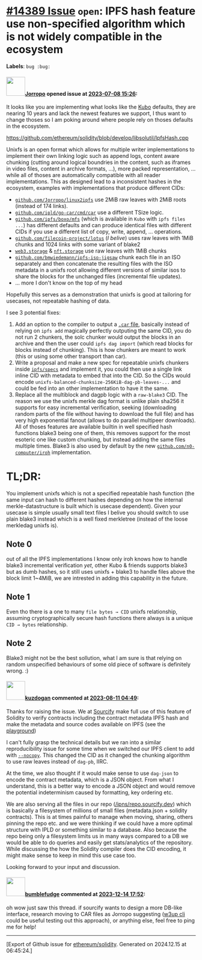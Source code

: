 # [\#14389 Issue](https://github.com/ethereum/solidity/issues/14389) `open`: IPFS hash feature use non-specified algorithm which is not widely compatible in the ecosystem
**Labels**: `bug :bug:`


#### <img src="https://avatars.githubusercontent.com/u/24391983?u=c6a3d785eb645ac9623c6d5766209d7583762fc9&v=4" width="50">[Jorropo](https://github.com/Jorropo) opened issue at [2023-07-08 15:26](https://github.com/ethereum/solidity/issues/14389):

It looks like you are implementing what looks like the [Kubo](https://github.com/ipfs/kubo/) defaults, they are nearing 10 years and lack the newest features we support, I thus want to change thoses so I am poking around where people rely on thoses defaults in the ecosystem.

https://github.com/ethereum/solidity/blob/develop/libsolutil/IpfsHash.cpp

Unixfs is an open format which allows for multiple writer implementations to implement their own linking logic such as append logs, content aware chunking (cutting around logical boundries in the content, such as iframes in video files, content in archive formats, ...), more packed representation, ... while all of thoses are automatically compatible with all reader implementations.
This as designed lead to a inconsistent hashes in the ecosystem, examples with implementations that produce different CIDs:
- [`github.com/Jorropo/linux2ipfs`](https://github.com/Jorropo/linux2ipfs) use 2MiB raw leaves with 2MiB roots (instead of 174 links).
- [`github.com/ipld/go-car/cmd/car`](https://github.com/ipld/go-car/tree/master/cmd/car) use a different TSize logic.
- [`github.com/ipfs/boxo/mfs`](https://github.com/ipfs/boxo/tree/main/mfs) (which is available in `Kubo` with `ipfs files ...`) has different defaults and can produce identical files with different CIDs if you use a different list of copy, write, append, ... operations.
- [`github.com/filecoin-project/lotus`](https://github.com/filecoin-project/lotus) (*I belive*) uses raw leaves with 1MiB chunks and 1024 links with some variant of blake2
- [`web3.storage`](https://web3.storage/) & [`nft.storage`](https://nft.storage/) use raw leaves with 1MiB chunks
- [`github.com/bmwiedemann/ipfs-iso-jigsaw`](https://github.com/bmwiedemann/ipfs-iso-jigsaw) chunk each file in an ISO separately and then concatenate the resulting files with the ISO metadata in a unixfs root allowing different versions of similar isos to share the blocks for the unchanged files (incremental file updates).
- ... more I don't know on the top of my head

Hopefully this serves as a demonstration that unixfs is good at tailoring for usecases, not repeatable hashing of data.

I see 3 potential fixes:
1. Add an option to the compiler to output a [`.car` file](https://ipld.io/specs/transport/car/), basically instead of relying on `ipfs add` magically perfectly outputing the same CID, you do not run 2 chunkers, the solc chunker would output the blocks in an archive and then the user could `ipfs dag import` (which read blocks for blocks instead of chunking). This is how chunkers are meant to work (this or using some other transport than car).
2. Write a proposal and make a new spec for repeatable unixfs chunkers inside [`ipfs/specs`](https://github.com/ipfs/specs) and implement it, you could then use a single link inline CID with metadata to embed that into the CID. So the CIDs would encode `unixfs-balanced-chunksize-256KiB-dag-pb-leaves-...` and could be fed into an other implementation to have it the same.
3. Replace all the multiblock and dagpb logic with a `raw-blake3` CID. The reason we use the unixfs merkle dag format is unlike plain sha256 it supports for easy incremental verification, seeking (downloading random parts of the file without having to download the full file) and has very high exponential fanout (allows to do parallel multipeer downloads).
   All of thoses features are available builtin in well specified hash functions blake3 being one of them, this removes support for the most esoteric one like custom chunking, but instead adding the same files multiple times.
   Blake3 is also used by default by the new [`github.com/n0-computer/iroh`](https://github.com/n0-computer/iroh) implementation.

# TL;DR:

You implement unixfs which is not a specified repeatable hash function (the same input can hash to different hashes depending on how the internal merkle-datastructure is built which is usecase dependent).
Given your usecase is simple usually small text files I belive you should switch to use plain blake3 instead which is a well fixed merkletree (instead of the loose merkledag unixfs is).

## Note 0

out of all the IPFS implementations I know only iroh knows how to handle blake3 incremental verification *yet*, other Kubo & friends supports blake3 but as dumb hashes, so it still uses unixfs + blake3 to handle files above the block limit 1~4MiB, we are intrested in adding this capability in the future.

## Note 1

Even tho there is a one to many `file bytes → CID` unixfs relationship, assuming cryptographically secure hash functions there always is a unique `CID → bytes` relationship.

## Note 2

Blake3 might not be the best sollution, what I am sure is that relying on random unspecified behaviours of some old piece of software is definitely wrong. :)

#### <img src="https://avatars.githubusercontent.com/u/13069972?u=026ff4eade3b02c5d4810551aa390b58d439ec46&v=4" width="50">[kuzdogan](https://github.com/kuzdogan) commented at [2023-08-11 04:49](https://github.com/ethereum/solidity/issues/14389#issuecomment-1674208515):

Thanks for raising the issue. We at [Sourcify](https://sourcify.dev) make full use of this feature of Solidity to verify contracts including the contract metadata IPFS hash and make the metadata and source codes available on IPFS (see the [playground](https://playground.sourcify.dev)) 

I can't fully grasp the technical details but we ran into a similar reproducibility issue for some time when we switched our IPFS client to add with [`--nocopy`](https://docs.ipfs.tech/reference/kubo/cli/#ipfs-add). This changed the CID as it changed the chunking algorithm to use raw leaves instead of `dag-pb`, IIRC. 

At the time, we also thought if it would make sense to use `dag-json` to encode the contract metadata, which is a JSON object. From what I understand, this is a better way to encode a JSON object and would remove the potential indeterminism caused by formatting, key ordering etc. 

We are also serving all the files in our repo ([/ipns/repo.sourcify.dev](https://ipfs.io/ipns/repo.sourcify.dev)) which is basically a filesystem of millions of small files (metadata.json + solidity contracts). This is at times painful to manage when moving, sharing, others pinning the repo etc. and we were thinking if we could have a more optimal structure with IPLD or something similar to a database. Also because the repo being only a filesystem limits us in many ways compared to a DB we would be able to do queries and easily get stats/analytics of the repository. While discussing the how the Solidity compiler does the CID encoding, it might make sense to keep in mind this use case too.

Looking forward to your input and discussion.

#### <img src="https://avatars.githubusercontent.com/u/37127325?u=68ced567824689cceec5b56b1cad82ca15cc1f7a&v=4" width="50">[bumblefudge](https://github.com/bumblefudge) commented at [2023-12-14 17:52](https://github.com/ethereum/solidity/issues/14389#issuecomment-1856324151):

oh wow just saw this thread.  if sourcify wants to design a more DB-like interface, research moving to CAR files as Jorropo suggesting ([w3up cli](https://github.com/web3-storage/w3up-cli) could be useful testing out this approach), or anything else, feel free to ping me for help!


-------------------------------------------------------------------------------



[Export of Github issue for [ethereum/solidity](https://github.com/ethereum/solidity). Generated on 2024.12.15 at 06:45:24.]
